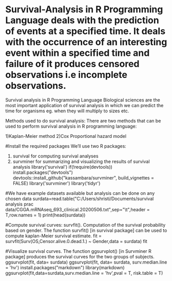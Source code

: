 # Survival-Analysis in R Programming Language deals with the prediction of events at a specified time. It deals with the occurrence of an interesting event within a specified time and failure of it produces censored observations i.e incomplete observations. 

Survival analysis in R Programming Language
Biological sciences are the most important application of survival analysis in which we can predict the time for organisms eg. when they will multiply to sizes etc.

Methods used to do survival analysis: 
There are two methods that can be used to perform survival analysis in R programming language: 

1)Kaplan-Meier method
2)Cox Proportional hazard model

#Install the required packages
We’ll use two R packages:
1) survival for computing survival analyses
2) survminer for summarizing and visualizing the results of survival analysis
library('survival')
if(!require(devtools)) install.packages("devtools")
devtools::install_github("kassambara/survminer", build_vignettes = FALSE)
library('survminer')
library('tidyr')

#We have example datasets available but analysis can be done on any chosen data
surdata=read.table("C:/Users/shristi/Documents/survival analysis prac data/CGGA.mRNAseq_693_clinical.20200506.txt",sep="\t",header = T,row.names = 1)
print(head(surdata))

#Compute survival curves: survfit(). Computation of the survival probability based on gender. The function survfit() [in survival package] can be used to compute kaplan-Meier survival estimate. 
fit = survfit(Surv(OS,Censor.alive.0.dead.1.) ~ Gender,data = surdata)
fit

#Visualize survival curves. The function ggsurvplot() [in Survminer R package] produces the survival curves for the two groups of subjects.
ggsurvplot(fit, data= surdata)
ggsurvplot(fit, data= surdata, surv.median.line = 'hv')
install.packages("markdown")
library(markdown)
ggsurvplot(fit,data=surdata,surv.median.line = 'hv',pval = T, risk.table = T)
